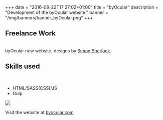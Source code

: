 +++
date = "2016-09-22T17:27:02+01:00"
title = "byOcular"
description = "Development of the byOcular website."
banner = "/img/banners/banner_byOcular.png"
+++

<div class="block__text--twoCol">
   <h2 class="block__subtitle"> Freelance Work </h2>
   <br>
 byOcular new website, designs by <a href="http://www.simonsherlock.com" class="block__link--p">Simon Sherlock</a>.
 </div>
 <div class="block__text--twoCol">
   <h2 class="block__subtitle"> Skills used</h2>
   <br>
  <ul>
    <li>HTML/SASS(CSS)/JS</li>
    <li>Gulp</li>
    </ul>
 </div>

<a href="http://www.byocular.com">
 <img class="block__image" src="/img/work_byOcular.png" >
 </a>

 <p class="block__text">
  Visit the website at <a href="http://www.byocular.com" class="block__link block__link--p">byocular.com</a>
 </p>


